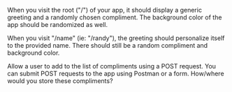 When you visit the root ("/") of your app, it should display a generic greeting and a randomly chosen compliment. The background color of the app should be randomized as well.


When you visit "/name" (ie: "/randy"), the greeting should personalize itself to the provided name. There should still be a random compliment and background color.

Allow a user to add to the list of compliments using a POST request. You can submit POST requests to the app using Postman or a form.
How/where would you store these compliments?
